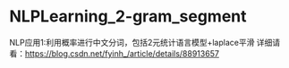 # NLPLearning_2-gram_segment
NLP应用1:利用概率进行中文分词，包括2元统计语言模型+laplace平滑
详细请看：https://blog.csdn.net/fyinh_/article/details/88913657
